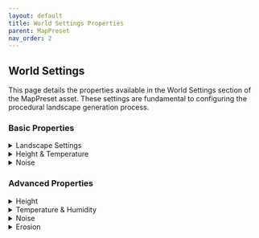 ```yaml
---
layout: default
title: World Settings Properties
parent: MapPreset
nav_order: 2
---
```


## World Settings

This page details the properties available in the World Settings section of the MapPreset asset. These settings are fundamental to configuring the procedural landscape generation process.

### Basic Properties

<details markdown="1">
<summary>Landscape Settings</summary>
  
  ![Landscape Settings Properties](/assets/images/mappreset/worldsettings/landscapesettings.png)

  - World Partition Grid Size
    - The number of landscape components per axis for streaming proxies
  - World Partition Region Size
    - The number of landscape components per World Partition region, along each axis
  - Landscape Scale
    - Controls the size of the landscape by adjusting the Landscape Actor's XY scale. Default value is 1 which sets the scale to 100.
  - Apply Scale to Noise
    - If enabled, changing Landscape Scale regenerates the landscape's features. If disabled, it only stretches or shrinks the Landscape, preserving its shape.
  - Biome Blend Radius
    - Defines the radius of the transition zone between adjacent biomes. This value controls the distance over which one biome's influence fades into the next, preventing abrupt changes. A value of 0 will disable blending, creating hard edges.
  - Water Blend Radius
    - This property does same actions as Biome Blend Radius but only decides trasition between water biome and other biomes.
  - Landscape Quads Per Section
    - The number of quads in a single landscape section. One section is the unit of LOD transition for landscape rendering.
  - Landscape Sections Per Component
    - The number of sections in a single landscape component. This along with the section size determines the size of each landscape component. A component is the base unit of rendering and culling.
  - Landscape Component Count
    - The number of components in the X and Y direction, determining the overall size of the landscape.
  - Map Resolution
    - Decides the resolution of maps used for landscape generation and biome decisions. Larger resolution gives more detail to landscape but takes more time.
  - Landscape Material
    - The material used for Landscape

</details>

<details markdown="1">
<summary>Height & Temperature</summary>

![Height Properties](/assets/images/mappreset/worldsettings/heightsettings.png)

- Min Height / Max Height
  - Decides the minimum / maximum height of the landscape formed in unreal unit. Changing this value decides the Z scale of the landscape.
- Sea Level
  - Defines the sea level as a normalized value (0.0 - 1.0) that interpolates between Min Height and Max Height. A value of 0 corresponds to Min Height, and 1 to Max Height.

![Temperature Properties](/assets/images/mappreset/worldsettings/temperaturesettings.png)

- Min Temp / Max Temp
  - Defines the minimum / maximum temperature of your level. Unit is degree Celcius

</details>
 
<details markdown="1">
<summary>Noise</summary>

![Noise Properties](/assets/images/mappreset/worldsettings/noisesettings.png)

- Continent Noise Scale
  - Controls the frequency of the noise that generates the main landmasses. Low values create wide mountain ranges, while high values result in bumpier, more rugged terrain with dense hills.
- Terrain Noise Scale
  - Governs the scale of the fractal noise that adds fine details to the terrain surface. This acts as the base frequency for the multi-octave noise generation. Lower values produce a smoother and more gently rolling landscape, while higher values introduce more high-frequency undulations, resulting in a more rugged and detailed ground surface.
- Temperature Noise Scale
  - Controls the scale of the noise that generates the base temperature map. Low values result in a more uniform base temperature across the entire map. High values introduce significant variations, creating many distinct regions. This base temperature is then adjusted by elevation, becoming progressively colder at higher altitudes.

</details>



### Advanced Properties

<details markdown="1">
<summary>Height</summary>

![Advanced Height Properties](/assets/images/mappreset/worldsettings/advancedheight.png)

- Cur Min Height / Cur Max Height
  - This property is read-only property which shows the actual minimum height and maximum height of the landscape generated.
- Smooth Height
  - If enabled height of the landscape is smoothed by Gaussian blur method. Enabling this generates smoother landscape.
- Gaussian Blur Radius
  - Controls the intensity and radius of the Gaussian blur effect. This value defines how many neighboring pixels are averaged together to smooth the heightmap. Larger values produce a much softer and more heavily blurred appearance, effectively removing fine details and sharp edges. A smaller value results in a more subtle smoothing effect.
- Smooth by Slope
  - This property is shown when Smooth Height is enabled. When enabled, this performs an additional smoothing pass specifically designed to flatten terrain areas that exceed the Max Slope Angle.
- Smoothing Iteration
  - The number of times smooth by slope logic is applied. Larger iteration gives stronger smoothing effect but takes more time.
- Smoothing Strength
  - Controls the intensity of the slope-based smoothing effect. It determines how much a pixel's original height is blended towards its new, calculated smoothed height. A value of 1.0 applies the full correction, while a value of 0.0 applies no correction at all.
- Smooth by Medium Height
  - Applies a median filter, which is excellent for removing sharp, isolated noise like single-pixel spikes or artifacts. For each pixel, it samples the heights of its neighbors and uses the median value as the new height.
- Median Smooth Radius
  - Defines the size of the area used to find the median height. A larger radius creates a stronger effect and can remove bigger noise clusters, but may also soften sharp details.
- Island
  - Controls whether the final landscape is shaped like an island or fills the entire map area. If disabled, the other Island Properties will have no effect.
- Island Falloff Exponent
  - Controls the steepness of the island's coastline falloff. Higher values create a sharper, more dramatic drop-off, resulting in steep cliffs. Lower values produce a gentler, more gradual slope, creating the appearance of beaches or soft shores.
- Island Shape Noise Scale
  - Adjusts the frequency of the noise used to generate the island's overall coastline shape. Larger values introduce more frequent, smaller details, resulting in a more complex and jagged coastline. Smaller values create a smoother, more large-scale and simplified island shape.
- Island Shape Noise Strength
  - Controls the amplitude, or intensity, of the coastline shape noise. Higher values will create more dramatic and deep indentations and peninsulas, while lower values make the noise effect more subtle and gentle.
- ModifyTerrainByBiome
  - Enables a post-processing pass that modifies the terrain based on the underlying biome data. This allows each biome to have its own unique surface characteristics, such as smoothness, detail frequency, and detail height.
- Plain Smooth Factor
  - Controls how much smoothing is applied to areas defined as plains by the biome map. A value of 1.0 applies the full smoothing effect, creating very flat plains. A value of 0.0 applies no extra smoothing.
- Biome Noise Scale
  - Sets the scale of the fine-grained noise used to add surface detail within each biome. This works similarly to TerrainNoiseScale but is modulated by the biome type. It controls the frequency of local bumps, rocks, and other small features.
- Biome Noise Amplitude
  - Determines the intensity, or height, of the local biome noise. This controls how tall or deep the small surface details are within each biome.
- Biome Height Blend Radius
  - Controls the blending distance for terrain modifications at the border between different biomes. A larger radius creates a wider, more gradual transition, preventing abrupt changes in terrain texture (e.g., from a bumpy to a smooth area). A value of 0 will create a sharp, distinct line.

</details>

<details markdown="1">
<summary>Temperature & Humidity</summary>

![Advanced Temperature and Height Properties](/assets/images/mappreset/worldsettings/advancedtemphumiditysettings.png)

- TempDropPer1000Units
  - Specifies the rate at which temperature decreases with increasing altitude. This value represents the total temperature drop for every 1000 world units of elevation above sea level. Higher values will result in colder mountaintops and a more significant temperature difference between low and high ground.
- MoistureFalloffRate
  - Determines how rapidly humidity decreases as the distance from a water source increases. This value acts as a decay factor in an exponential falloff function. Higher values cause a steep drop, resulting in narrow, humid coastal regions and very dry inland areas. Lower values create a much more gradual decline, allowing moisture to extend farther inland.
- TemperatureInfluenceOnHumidity
  - Controls how strongly temperature reduces humidity. This simulates the effect where hot regions are typically drier. A value of 1.0 means that the hottest areas will have their humidity significantly reduced, effectively creating deserts. A value of 0.0 means temperature has no influence, and humidity is determined only by proximity to water.

</details>

<details markdown="1">
<summary>Noise</summary>

![Advanced Temperature and Height Properties](/assets/images/mappreset/worldsettings/advancednoisesettings.png)

- StandardNoiseOffset
  - Sets the maximum random offset applied to each noise layer. This ensures that different noise passes (e.g., for continents, details, islands) are sampled from unique locations, preventing visual repetition and increasing overall randomness.
- RedistributionFactor
  - Adjusts the contrast of the procedural masks that blend different features. Higher values create sharper transitions, resulting in flatter plains and more distinct mountain areas with less gradual falloff.
- Octaves
  - Sets the number of noise layers used in the fractal noise generation (FBM). More octaves add more layers of fine detail to the landscape, creating a more complex and realistic surface at the cost of performance.
- Lacunarity
  - In fractal noise generation, this controls the frequency multiplier between octaves. Higher values create finer, more tightly-packed details, contributing to a more rugged surface texture.
- Persistence
  - In fractal noise generation, this controls the amplitude multiplier between octaves. Lower values reduce the influence of finer details, resulting in a smoother overall landscape. Higher values allow fine details to be more prominent, creating a rougher surface.

</details>

<details markdown="1">
<summary>Erosion</summary>

![Advanced Temperature and Height Properties](/assets/images/mappreset/worldsettings/erosionsettings.png)

- Erosion
  - Enables or disables the hydraulic erosion simulation pass. When enabled, this pass simulates the effect of water droplets flowing over the terrain, carving channels and creating more realistic landforms.
- NumErosionIterations
  - Sets the total number of water droplets simulated during the erosion process. This is the primary control for the overall quality and intensity of the erosion. More iterations produce a more detailed and heavily eroded landscape but significantly increase processing time.
- ErosionRadius
  - Defines the radius (in pixels) of a droplet's "brush," which determines the area of effect when it erodes or deposits sediment. A larger radius creates wider, softer channels, while a smaller radius results in more incised, sharper gullies.
- DropletInertia
  - Controls how much a droplet tends to continue in its current direction versus immediately following the steepest path. A value near 1.0 creates high inertia, resulting in longer, smoother, more powerful-looking riverbeds. A value near 0.0 makes the droplet's path highly sensitive to local slope changes.
- SedimentCapacityFactor
  - A multiplier that affects how much sediment a droplet can carry, which is based on its speed, water volume, and the local slope. Higher values allow droplets to pick up more soil, leading to deeper and more dramatic erosion channels.
- MinSedimentCapacity
  - A baseline capacity for sediment that a droplet always has, preventing erosion from stopping completely on nearly flat terrain.
- ErodeSpeed
  - Controls the rate at which a droplet removes soil from the terrain when it is below its sediment capacity. Higher values result in faster and deeper carving of the landscape.
- DepositSpeed
  - Controls the rate at which a droplet deposits its carried sediment when it is over its capacity or moving uphill. This is responsible for creating features like alluvial fans and sediment banks.
- EvaporateSpeed
  - The rate at which a droplet loses water as it travels. This gradually reduces its speed and sediment capacity, causing it to deposit its load and creating more realistic flow patterns.
- Gravity
  - A constant that accelerates the droplet based on the terrain's height difference, simulating gravitational force. This directly influences the droplet's speed calculation.
- MaxDropletLifetime
  - The maximum number of steps a single droplet can travel before it is removed from the simulation. This prevents infinite loops and effectively limits the maximum length of any single erosion path.
- InitialWaterVolume
  - The amount of water each simulated droplet starts with. Droplets with more water can generally carry more sediment and maintain their speed for longer.
- InitialSpeed
  - The speed each droplet has at the moment it is placed on the landscape.

</details>